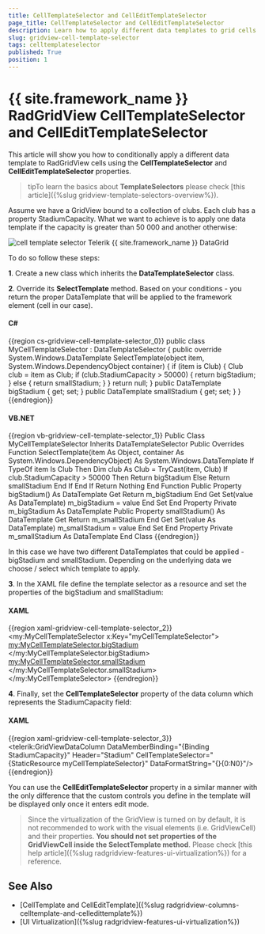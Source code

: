 ```yaml
---
title: CellTemplateSelector and CellEditTemplateSelector
page_title: CellTemplateSelector and CellEditTemplateSelector
description: Learn how to apply different data templates to grid cells by using the CellTemplateSelector and CellEditTemplateSelector properties of RadGridView - Telerik's {{ site.framework_name }} DataGrid.
slug: gridview-cell-template-selector
tags: celltemplateselector
published: True
position: 1
---
```


# {{ site.framework_name }} RadGridView CellTemplateSelector and CellEditTemplateSelector

This article will show you how to conditionally apply a different data template to RadGridView cells using the __CellTemplateSelector__ and **CellEditTemplateSelector** properties.

>tipTo learn the basics about __TemplateSelectors__ please check [this article]({%slug gridview-template-selectors-overview%}).

Assume we have a GridView bound to a collection of clubs. Each club has a property StadiumCapacity. What we want to achieve is to apply one data template if the capacity is greater than 50 000 and another otherwise:

![cell template selector Telerik {{ site.framework_name }} DataGrid](images/cell_template_selector_gridview.png)

To do so follow these steps:

**1**. Create a new class which inherits the __DataTemplateSelector__ class.

**2**. Override its __SelectTemplate__ method. Based on your conditions - you return the proper DataTemplate that will be applied to the framework element (cell in our case).

#### __C#__

{{region cs-gridview-cell-template-selector_0}}
	public class MyCellTemplateSelector : DataTemplateSelector
	{
	    public override System.Windows.DataTemplate SelectTemplate(object item, System.Windows.DependencyObject container)
	    {
	        if (item is Club)
	        {
	            Club club = item as Club;
	            if (club.StadiumCapacity > 50000)
	            {
	                return bigStadium;
	            }
	            else
	            {
	                return smallStadium;
	            }
	        }
	        return null;
	    }
	    public DataTemplate bigStadium { get; set; }
	    public DataTemplate smallStadium { get; set; }
	}
{{endregion}}

#### __VB.NET__

{{region vb-gridview-cell-template-selector_1}}
	Public Class MyCellTemplateSelector
	    Inherits DataTemplateSelector
	    Public Overrides Function SelectTemplate(item As Object, container As System.Windows.DependencyObject) As System.Windows.DataTemplate
	        If TypeOf item Is Club Then
	            Dim club As Club = TryCast(item, Club)
	            If club.StadiumCapacity > 50000 Then
	                Return bigStadium
	            Else
	                Return smallStadium
	            End If
	        End If
	        Return Nothing
	    End Function
	    Public Property bigStadium() As DataTemplate
	        Get
	            Return m_bigStadium
	        End Get
	        Set(value As DataTemplate)
	            m_bigStadium = value
	        End Set
	    End Property
	    Private m_bigStadium As DataTemplate
	    Public Property smallStadium() As DataTemplate
	        Get
	            Return m_smallStadium
	        End Get
	        Set(value As DataTemplate)
	            m_smallStadium = value
	        End Set
	    End Property
	    Private m_smallStadium As DataTemplate
	End Class
{{endregion}}

In this case we have two different DataTemplates that could be applied - bigStadium and smallStadium. Depending on the underlying data we choose / select which template to apply.

**3**. In the XAML file define the template selector as a resource and set the properties of the bigStadium and smallStadium:

#### __XAML__

{{region xaml-gridview-cell-template-selector_2}}
	<my:MyCellTemplateSelector x:Key="myCellTemplateSelector">
	    <my:MyCellTemplateSelector.bigStadium>
	        <DataTemplate>
	            <TextBlock Text="{Binding StadiumCapacity}" 
	            TextDecorations="underline" 
	            Foreground="Red"
	            TextAlignment="Right" />
	        </DataTemplate>
	    </my:MyCellTemplateSelector.bigStadium>
	    <my:MyCellTemplateSelector.smallStadium>
	        <DataTemplate>
	            <TextBlock Text="{Binding StadiumCapacity}" 
	            FontWeight="Bold" 
	            Foreground="Green"
	            TextAlignment="Left" />
	        </DataTemplate>
	    </my:MyCellTemplateSelector.smallStadium>
	</my:MyCellTemplateSelector>
{{endregion}}

**4**. Finally, set the __CellTemplateSelector__ property of the data column which represents the StadiumCapacity field:

#### __XAML__

{{region xaml-gridview-cell-template-selector_3}}
	<telerik:GridViewDataColumn DataMemberBinding="{Binding StadiumCapacity}" 
	Header="Stadium" 
	CellTemplateSelector="{StaticResource myCellTemplateSelector}"
	DataFormatString="{}{0:N0}"/>
{{endregion}}

You can use the **CellEditTemplateSelector** property in a similar manner with the only difference that the custom controls you define in the template will be displayed only once it enters edit mode.

>Since the virtualization of the GridView is turned on by default, it is not recommended to work with the visual elements (i.e. GridViewCell) and their properties. __You should not set properties of the GridViewCell inside the SelectTemplate method__. Please check [this help article]({%slug radgridview-features-ui-virtualization%}) for a reference.
		  
## See Also

* [CellTemplate and CellEditTemplate]({%slug radgridview-columns-celltemplate-and-celledittemplate%})
* [UI Virtualization]({%slug radgridview-features-ui-virtualization%})
